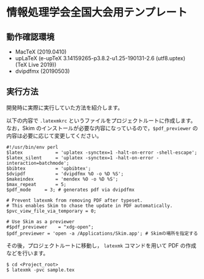 # 情報処理学会全国大会用テンプレート
## 動作確認環境
* MacTeX (2019.0410)
* upLaTeX (e-upTeX 3.14159265-p3.8.2-u1.25-190131-2.6 (utf8.uptex) (TeX Live 2019))
* dvipdfmx (20190503)

## 実行方法
開発時に実際に実行していた方法を紹介します。

以下の内容で `.latexmkrc` というファイルをプロジェクトルートに作成します。
なお，Skim のインストールが必要な内容になっているので，`$pdf_previewer` の内容は必要に応じて変更してください。

```perl:.latexmkrc
#!/usr/bin/env perl
$latex            = 'uplatex -synctex=1 -halt-on-error -shell-escape';
$latex_silent     = 'uplatex -synctex=1 -halt-on-error -interaction=batchmode';
$bibtex           = 'upbibtex';
$dvipdf           = 'dvipdfmx %O -o %D %S';
$makeindex        = 'mendex %O -o %D %S';
$max_repeat       = 5;
$pdf_mode	  = 3; # generates pdf via dvipdfmx

# Prevent latexmk from removing PDF after typeset.
# This enables Skim to chase the update in PDF automatically.
$pvc_view_file_via_temporary = 0;

# Use Skim as a previewer
#$pdf_previewer    = "xdg-open";
$pdf_previewer = 'open -a /Applications/Skim.app'; # Skimの場所を指定する
```

その後，プロジェクトルートに移動し， `latexmk` コマンドを用いて PDF の作成などを行います。

```console
$ cd <Project_root>
$ latexmk -pvc sample.tex
```
